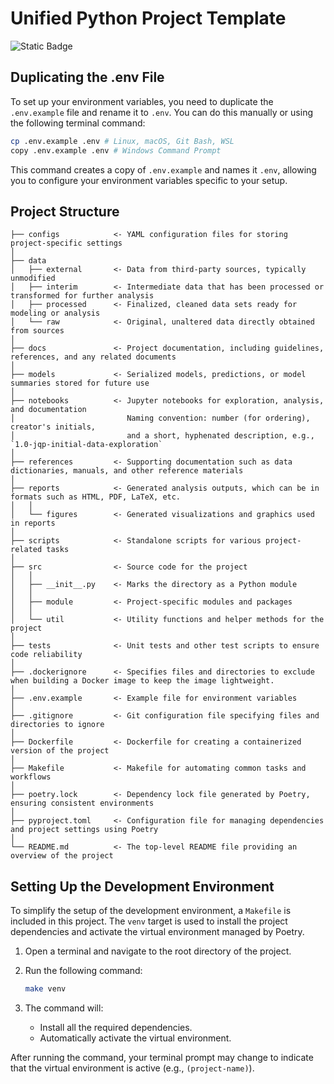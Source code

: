 # Unified Python Project Template

![Static Badge](https://img.shields.io/badge/Project%20Template-python-yellow?style=plastic)


## Duplicating the .env File
To set up your environment variables, you need to duplicate the `.env.example` file and rename it to `.env`. You can do this manually or using the following terminal command:

```bash
cp .env.example .env # Linux, macOS, Git Bash, WSL
copy .env.example .env # Windows Command Prompt
```

This command creates a copy of `.env.example` and names it `.env`, allowing you to configure your environment variables specific to your setup.


## Project Structure

```
├── configs            <- YAML configuration files for storing project-specific settings
│
├── data
│   ├── external       <- Data from third-party sources, typically unmodified
│   ├── interim        <- Intermediate data that has been processed or transformed for further analysis
│   ├── processed      <- Finalized, cleaned data sets ready for modeling or analysis
│   └── raw            <- Original, unaltered data directly obtained from sources
│
├── docs               <- Project documentation, including guidelines, references, and any related documents
│
├── models             <- Serialized models, predictions, or model summaries stored for future use
│
├── notebooks          <- Jupyter notebooks for exploration, analysis, and documentation
│                         Naming convention: number (for ordering), creator's initials,
│                         and a short, hyphenated description, e.g., `1.0-jqp-initial-data-exploration`
│
├── references         <- Supporting documentation such as data dictionaries, manuals, and other reference materials
│
├── reports            <- Generated analysis outputs, which can be in formats such as HTML, PDF, LaTeX, etc.
│   │
│   └── figures        <- Generated visualizations and graphics used in reports
│
├── scripts            <- Standalone scripts for various project-related tasks
│
├── src                <- Source code for the project
│   │
│   ├── __init__.py    <- Marks the directory as a Python module
│   │
│   ├── module         <- Project-specific modules and packages       
│   │
│   └── util           <- Utility functions and helper methods for the project     
│
├── tests              <- Unit tests and other test scripts to ensure code reliability
│
├── .dockerignore      <- Specifies files and directories to exclude when building a Docker image to keep the image lightweight.
│
├── .env.example       <- Example file for environment variables
│
├── .gitignore         <- Git configuration file specifying files and directories to ignore
│
├── Dockerfile         <- Dockerfile for creating a containerized version of the project
│
├── Makefile           <- Makefile for automating common tasks and workflows
│
├── poetry.lock        <- Dependency lock file generated by Poetry, ensuring consistent environments
│
├── pyproject.toml     <- Configuration file for managing dependencies and project settings using Poetry
│
└── README.md          <- The top-level README file providing an overview of the project
```


## Setting Up the Development Environment

To simplify the setup of the development environment, a `Makefile` is included in this project. The `venv` target is used to install the project dependencies and activate the virtual environment managed by Poetry.

1. Open a terminal and navigate to the root directory of the project.
2. Run the following command:

   ```sh
   make venv
   ```

3. The command will:
   - Install all the required dependencies.
   - Automatically activate the virtual environment.

After running the command, your terminal prompt may change to indicate that the virtual environment is active (e.g., `(project-name)`).